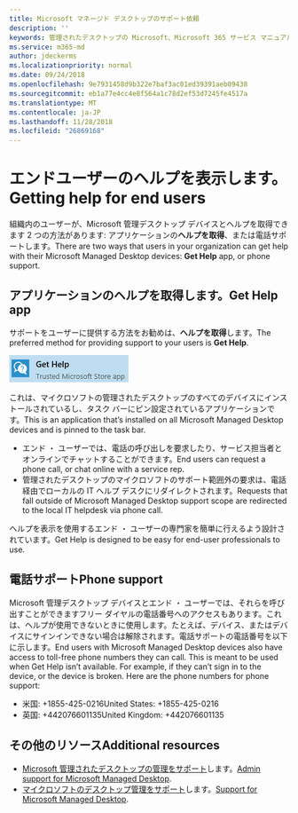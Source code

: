 ```yaml
---
title: Microsoft マネージド デスクトップのサポート依頼
description: ''
keywords: 管理されたデスクトップの Microsoft、Microsoft 365 サービス マニュアル
ms.service: m365-md
author: jdeckerms
ms.localizationpriority: normal
ms.date: 09/24/2018
ms.openlocfilehash: 9e7931458d9b322e7baf3ac01ed39391aeb09438
ms.sourcegitcommit: eb1a77e4cc4e8f564a1c78d2ef53d7245fe4517a
ms.translationtype: MT
ms.contentlocale: ja-JP
ms.lasthandoff: 11/28/2018
ms.locfileid: "26869168"
---
```

# <a name="getting-help-for-end-users"></a><span data-ttu-id="5b511-103">エンドユーザーのヘルプを表示します。</span><span class="sxs-lookup"><span data-stu-id="5b511-103">Getting help for end users</span></span>

<span data-ttu-id="5b511-104">組織内のユーザーが、Microsoft 管理デスクトップ デバイスとヘルプを取得できます 2 つの方法があります: アプリケーションの**ヘルプを取得**、または電話サポートします。</span><span class="sxs-lookup"><span data-stu-id="5b511-104">There are two ways that users in your organization can get help with their Microsoft Managed Desktop devices: **Get Help** app, or phone support.</span></span> 

## <a name="get-help-app"></a><span data-ttu-id="5b511-105">アプリケーションのヘルプを取得します。</span><span class="sxs-lookup"><span data-stu-id="5b511-105">Get Help app</span></span>

<span data-ttu-id="5b511-106">サポートをユーザーに提供する方法をお勧めは、**ヘルプを取得**します。</span><span class="sxs-lookup"><span data-stu-id="5b511-106">The preferred method for providing support to your users is **Get Help**.</span></span> 

![ヘルプの取得](images/get-help.png)

<span data-ttu-id="5b511-108">これは、マイクロソフトの管理されたデスクトップのすべてのデバイスにインストールされているし、タスク バーにピン設定されているアプリケーションです。</span><span class="sxs-lookup"><span data-stu-id="5b511-108">This is an application that’s installed on all Microsoft Managed Desktop devices and is pinned to the task bar.</span></span> 

- <span data-ttu-id="5b511-109">エンド ・ ユーザーでは、電話の呼び出しを要求したり、サービス担当者とオンラインでチャットすることができます。</span><span class="sxs-lookup"><span data-stu-id="5b511-109">End users can request a phone call, or chat online with a service rep.</span></span>
- <span data-ttu-id="5b511-110">管理されたデスクトップのマイクロソフトのサポート範囲外の要求は、電話経由でローカルの IT ヘルプ デスクにリダイレクトされます。</span><span class="sxs-lookup"><span data-stu-id="5b511-110">Requests that fall outside of Microsoft Managed Desktop support scope are redirected to the local IT helpdesk via phone call.</span></span>  

<span data-ttu-id="5b511-111">ヘルプを表示を使用するエンド ・ ユーザーの専門家を簡単に行えるよう設計されています。</span><span class="sxs-lookup"><span data-stu-id="5b511-111">Get Help is designed to be easy for end-user professionals to use.</span></span> 

## <a name="phone-support"></a><span data-ttu-id="5b511-112">電話サポート</span><span class="sxs-lookup"><span data-stu-id="5b511-112">Phone support</span></span>

<span data-ttu-id="5b511-p101">Microsoft 管理デスクトップ デバイスとエンド ・ ユーザーでは、それらを呼び出すことができますフリー ダイヤルの電話番号へのアクセスもあります。これは、ヘルプが使用できないときに使用します。たとえば、デバイス、またはデバイスにサインインできない場合は解除されます。電話サポートの電話番号を以下に示します。</span><span class="sxs-lookup"><span data-stu-id="5b511-p101">End users with Microsoft Managed Desktop devices also have access to toll-free phone numbers they can call. This is meant to be used when Get Help isn’t available. For example, if they can’t sign in to the device, or the device is broken. Here are the phone numbers for phone support:</span></span>

- <span data-ttu-id="5b511-117">米国: +1855-425-0216</span><span class="sxs-lookup"><span data-stu-id="5b511-117">United States: +1855-425-0216</span></span>
- <span data-ttu-id="5b511-118">英国: +442076601135</span><span class="sxs-lookup"><span data-stu-id="5b511-118">United Kingdom: +442076601135</span></span> 


## <a name="additional-resources"></a><span data-ttu-id="5b511-119">その他のリソース</span><span class="sxs-lookup"><span data-stu-id="5b511-119">Additional resources</span></span>
- <span data-ttu-id="5b511-120">[Microsoft 管理されたデスクトップの管理をサポート](admin-support.md)します。</span><span class="sxs-lookup"><span data-stu-id="5b511-120">[Admin support for Microsoft Managed Desktop](admin-support.md).</span></span> 
- <span data-ttu-id="5b511-121">[マイクロソフトのデスクトップ管理をサポート](../service-description/support.md)します。</span><span class="sxs-lookup"><span data-stu-id="5b511-121">[Support for Microsoft Managed Desktop](../service-description/support.md).</span></span>